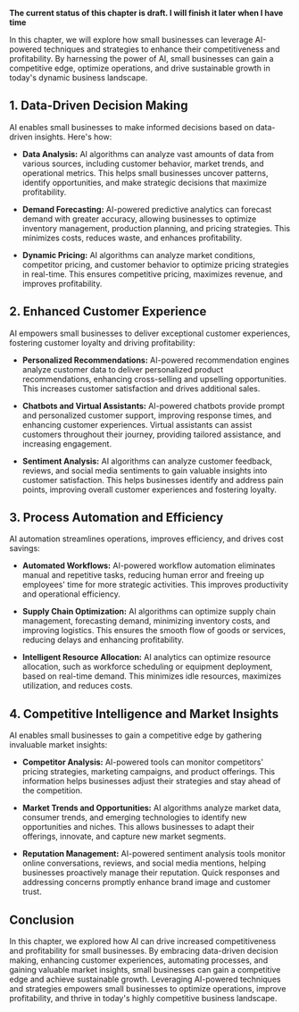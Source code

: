 **The current status of this chapter is draft. I will finish it later when I have time**

In this chapter, we will explore how small businesses can leverage AI-powered techniques and strategies to enhance their competitiveness and profitability. By harnessing the power of AI, small businesses can gain a competitive edge, optimize operations, and drive sustainable growth in today's dynamic business landscape.

**1. Data-Driven Decision Making**
----------------------------------

AI enables small businesses to make informed decisions based on data-driven insights. Here's how:

* **Data Analysis:** AI algorithms can analyze vast amounts of data from various sources, including customer behavior, market trends, and operational metrics. This helps small businesses uncover patterns, identify opportunities, and make strategic decisions that maximize profitability.

* **Demand Forecasting:** AI-powered predictive analytics can forecast demand with greater accuracy, allowing businesses to optimize inventory management, production planning, and pricing strategies. This minimizes costs, reduces waste, and enhances profitability.

* **Dynamic Pricing:** AI algorithms can analyze market conditions, competitor pricing, and customer behavior to optimize pricing strategies in real-time. This ensures competitive pricing, maximizes revenue, and improves profitability.

**2. Enhanced Customer Experience**
-----------------------------------

AI empowers small businesses to deliver exceptional customer experiences, fostering customer loyalty and driving profitability:

* **Personalized Recommendations:** AI-powered recommendation engines analyze customer data to deliver personalized product recommendations, enhancing cross-selling and upselling opportunities. This increases customer satisfaction and drives additional sales.

* **Chatbots and Virtual Assistants:** AI-powered chatbots provide prompt and personalized customer support, improving response times, and enhancing customer experiences. Virtual assistants can assist customers throughout their journey, providing tailored assistance, and increasing engagement.

* **Sentiment Analysis:** AI algorithms can analyze customer feedback, reviews, and social media sentiments to gain valuable insights into customer satisfaction. This helps businesses identify and address pain points, improving overall customer experiences and fostering loyalty.

**3. Process Automation and Efficiency**
----------------------------------------

AI automation streamlines operations, improves efficiency, and drives cost savings:

* **Automated Workflows:** AI-powered workflow automation eliminates manual and repetitive tasks, reducing human error and freeing up employees' time for more strategic activities. This improves productivity and operational efficiency.

* **Supply Chain Optimization:** AI algorithms can optimize supply chain management, forecasting demand, minimizing inventory costs, and improving logistics. This ensures the smooth flow of goods or services, reducing delays and enhancing profitability.

* **Intelligent Resource Allocation:** AI analytics can optimize resource allocation, such as workforce scheduling or equipment deployment, based on real-time demand. This minimizes idle resources, maximizes utilization, and reduces costs.

**4. Competitive Intelligence and Market Insights**
---------------------------------------------------

AI enables small businesses to gain a competitive edge by gathering invaluable market insights:

* **Competitor Analysis:** AI-powered tools can monitor competitors' pricing strategies, marketing campaigns, and product offerings. This information helps businesses adjust their strategies and stay ahead of the competition.

* **Market Trends and Opportunities:** AI algorithms analyze market data, consumer trends, and emerging technologies to identify new opportunities and niches. This allows businesses to adapt their offerings, innovate, and capture new market segments.

* **Reputation Management:** AI-powered sentiment analysis tools monitor online conversations, reviews, and social media mentions, helping businesses proactively manage their reputation. Quick responses and addressing concerns promptly enhance brand image and customer trust.

**Conclusion**
--------------

In this chapter, we explored how AI can drive increased competitiveness and profitability for small businesses. By embracing data-driven decision making, enhancing customer experiences, automating processes, and gaining valuable market insights, small businesses can gain a competitive edge and achieve sustainable growth. Leveraging AI-powered techniques and strategies empowers small businesses to optimize operations, improve profitability, and thrive in today's highly competitive business landscape.
